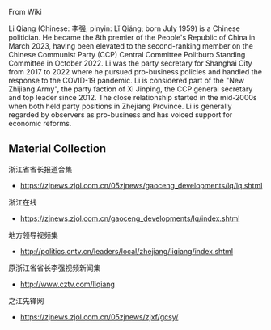 From Wiki

Li Qiang (Chinese: 李强; pinyin: Lǐ Qiáng; born July 1959) is a Chinese politician. 
He became the 8th premier of the People's Republic of China in March 2023, having been elevated to the second-ranking member on the Chinese Communist Party (CCP) Central Committee Politburo Standing Committee in October 2022. Li was the party secretary for Shanghai City from 2017 to 2022 where he pursued pro-business policies and handled the response to the COVID-19 pandemic.
Li is considered part of the "New Zhijiang Army", the party faction of Xi Jinping, the CCP general secretary and top leader since 2012. The close relationship started in the mid-2000s when both held party positions in Zhejiang Province. Li is generally regarded by observers as pro-business and has voiced support for economic reforms.



## Material Collection

浙江省省长报道合集
- https://zjnews.zjol.com.cn/05zjnews/gaoceng_developments/lq/lq.shtml

浙江在线
- https://zjnews.zjol.com.cn/gaoceng_developments/lq/index.shtml

地方领导视频集
- http://politics.cntv.cn/leaders/local/zhejiang/liqiang/index.shtml

原浙江省省长李强视频新闻集
- http://www.cztv.com/liqiang

之江先锋网
- https://zjnews.zjol.com.cn/05zjnews/zjxf/gcsy/
